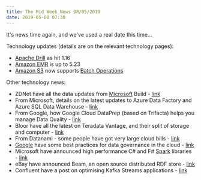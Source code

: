 ```yaml
---
title: The Mid Week News 08/05/2019
date: 2019-05-08 07:30
---
```

It's news time again, and we've used a real date this time...
<!--more-->

Technology updates (details are on the relevant technology pages):

* [Apache Drill](/technologies/apache-drill/) as hit 1.16
* [Amazon EMR](/technologies/amazon-emr/) is up to 5.23
* [Amazon S3](/technologies/amazon-s3/) now supports [Batch Operations](https://aws.amazon.com/blogs/aws/new-amazon-s3-batch-operations/)

Other technology news:

* ZDNet have all the data updates from [Microsoft](/tech-vendors/microsoft-azure/) Build - [link](https://www.zdnet.com/article/microsoft-builds-its-data-story-in-the-cloud-and-at-the-edge/)
* From Microsoft, details on the latest updates to Azure Data Factory and Azure SQL Data Warehouse - [link](https://azure.microsoft.com/en-gb/blog/analytics-in-azure-remains-unmatched-with-new-innovations/)
* From Google, how Google Cloud DataPrep (based on Trifacta) helps you manage Data Quality - [link](https://cloud.google.com/blog/products/gcp/improving-data-quality-for-machine-learning-and-analytics-with-cloud-dataprep)
* Bloor have all the latest on Teradata Vantage, and their split of storage and computer - [link](https://www.bloorresearch.com/2019/05/teradata-vantage/)
* From Datanami - some people have got very large cloud bills - [link](https://www.datanami.com/2019/05/02/cloud-analytics-proving-costly-for-some/)
* [Google](/tech-vendors/google-cloud-platform/) have some best practices for data governance in the cloud - [link](https://cloud.google.com/blog/products/data-analytics/principles-and-best-practices-for-data-governance-in-the-cloud)
* Microsoft have announced high performance C# and F# [Spark](/technologies/apache-spark) libraries - [link](https://www.infoq.com/news/2019/04/microsoft-net-apache-spark)
* eBay have announced Beam, an open source distributed RDF store - [link](https://github.com/eBay/beam)
* Confluent have a post on optimising Kafka Streams applications - [link](https://www.confluent.io/blog/optimizing-kafka-streams-applications)